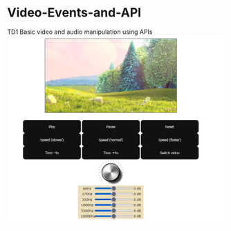 # Video-Events-and-API
TD1 
Basic video and audio manipulation using APIs
![alt text](https://github.com/Codeharaki/Video-Events-and-API/blob/main/screenshot.jpg?raw=true)
